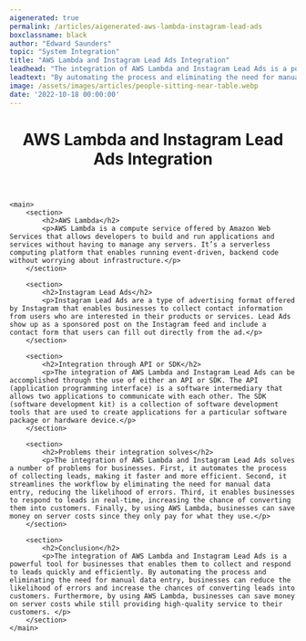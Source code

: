 ```yaml
---
aigenerated: true
permalink: /articles/aigenerated-aws-lambda-instagram-lead-ads
boxclassname: black
author: "Edward Saunders"
topic: "System Integration"
title: "AWS Lambda and Instagram Lead Ads Integration"
leadhead: "The integration of AWS Lambda and Instagram Lead Ads is a powerful tool for businesses that enables them to collect and respond to leads quickly and efficiently"
leadtext: "By automating the process and eliminating the need for manual data entry, businesses can reduce the likelihood of errors and increase the chances of converting leads into customers. Furthermore, by using AWS Lambda, businesses can save money on server costs while still providing high-quality service to their customers."
image: /assets/images/articles/people-sitting-near-table.webp
date: '2022-10-18 00:00:00'
---
```

<div class="arttext">	<header>
		<h1>AWS Lambda and Instagram Lead Ads Integration</h1>
	</header>
	
	<main>
		<section>
			<h2>AWS Lambda</h2>
			<p>AWS Lambda is a compute service offered by Amazon Web Services that allows developers to build and run applications and services without having to manage any servers. It’s a serverless computing platform that enables running event-driven, backend code without worrying about infrastructure.</p>
		</section>

		<section>
			<h2>Instagram Lead Ads</h2>
			<p>Instagram Lead Ads are a type of advertising format offered by Instagram that enables businesses to collect contact information from users who are interested in their products or services. Lead Ads show up as a sponsored post on the Instagram feed and include a contact form that users can fill out directly from the ad.</p>
		</section>

		<section>
			<h2>Integration through API or SDK</h2>
			<p>The integration of AWS Lambda and Instagram Lead Ads can be accomplished through the use of either an API or SDK. The API (application programming interface) is a software intermediary that allows two applications to communicate with each other. The SDK (software development kit) is a collection of software development tools that are used to create applications for a particular software package or hardware device.</p>
		</section>

		<section>
			<h2>Problems their integration solves</h2>
			<p>The integration of AWS Lambda and Instagram Lead Ads solves a number of problems for businesses. First, it automates the process of collecting leads, making it faster and more efficient. Second, it streamlines the workflow by eliminating the need for manual data entry, reducing the likelihood of errors. Third, it enables businesses to respond to leads in real-time, increasing the chance of converting them into customers. Finally, by using AWS Lambda, businesses can save money on server costs since they only pay for what they use.</p>
		</section>

		<section>
			<h2>Conclusion</h2>
			<p>The integration of AWS Lambda and Instagram Lead Ads is a powerful tool for businesses that enables them to collect and respond to leads quickly and efficiently. By automating the process and eliminating the need for manual data entry, businesses can reduce the likelihood of errors and increase the chances of converting leads into customers. Furthermore, by using AWS Lambda, businesses can save money on server costs while still providing high-quality service to their customers. </p>
		</section>
	</main>
</div>